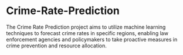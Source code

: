# Crime-Rate-Prediction
The Crime Rate Prediction project aims to utilize machine learning techniques to forecast crime rates in specific regions, enabling law enforcement agencies and policymakers to take proactive measures in crime prevention and resource allocation. 
